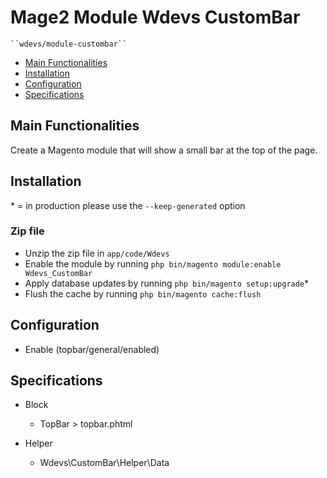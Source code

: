 # Mage2 Module Wdevs CustomBar

    ``wdevs/module-custombar``

- [Main Functionalities](#markdown-header-main-functionalities)
- [Installation](#markdown-header-installation)
- [Configuration](#markdown-header-configuration)
- [Specifications](#markdown-header-specifications)

## Main Functionalities

Create a Magento module that will show a small bar at the top of the page.

## Installation

\* = in production please use the `--keep-generated` option

### Zip file

- Unzip the zip file in `app/code/Wdevs`
- Enable the module by running `php bin/magento module:enable Wdevs_CustomBar`
- Apply database updates by running `php bin/magento setup:upgrade`\*
- Flush the cache by running `php bin/magento cache:flush`

## Configuration

- Enable (topbar/general/enabled)

## Specifications

- Block
    - TopBar > topbar.phtml

- Helper
    - Wdevs\CustomBar\Helper\Data
